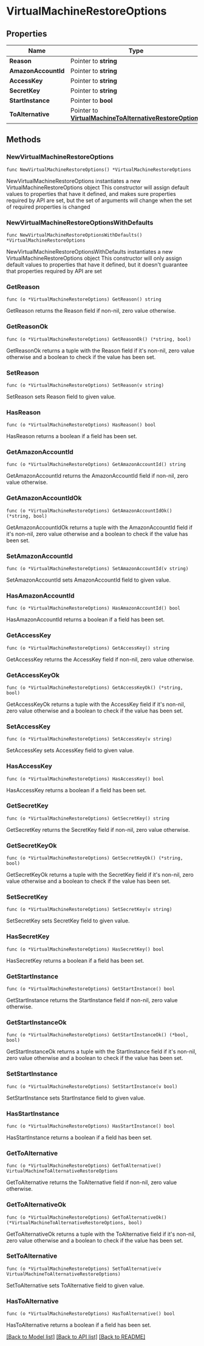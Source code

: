 # VirtualMachineRestoreOptions

## Properties

Name | Type | Description | Notes
------------ | ------------- | ------------- | -------------
**Reason** | Pointer to **string** |  | [optional] 
**AmazonAccountId** | Pointer to **string** |  | [optional] 
**AccessKey** | Pointer to **string** |  | [optional] 
**SecretKey** | Pointer to **string** |  | [optional] 
**StartInstance** | Pointer to **bool** |  | [optional] 
**ToAlternative** | Pointer to [**VirtualMachineToAlternativeRestoreOptions**](VirtualMachineToAlternativeRestoreOptions.md) |  | [optional] 

## Methods

### NewVirtualMachineRestoreOptions

`func NewVirtualMachineRestoreOptions() *VirtualMachineRestoreOptions`

NewVirtualMachineRestoreOptions instantiates a new VirtualMachineRestoreOptions object
This constructor will assign default values to properties that have it defined,
and makes sure properties required by API are set, but the set of arguments
will change when the set of required properties is changed

### NewVirtualMachineRestoreOptionsWithDefaults

`func NewVirtualMachineRestoreOptionsWithDefaults() *VirtualMachineRestoreOptions`

NewVirtualMachineRestoreOptionsWithDefaults instantiates a new VirtualMachineRestoreOptions object
This constructor will only assign default values to properties that have it defined,
but it doesn't guarantee that properties required by API are set

### GetReason

`func (o *VirtualMachineRestoreOptions) GetReason() string`

GetReason returns the Reason field if non-nil, zero value otherwise.

### GetReasonOk

`func (o *VirtualMachineRestoreOptions) GetReasonOk() (*string, bool)`

GetReasonOk returns a tuple with the Reason field if it's non-nil, zero value otherwise
and a boolean to check if the value has been set.

### SetReason

`func (o *VirtualMachineRestoreOptions) SetReason(v string)`

SetReason sets Reason field to given value.

### HasReason

`func (o *VirtualMachineRestoreOptions) HasReason() bool`

HasReason returns a boolean if a field has been set.

### GetAmazonAccountId

`func (o *VirtualMachineRestoreOptions) GetAmazonAccountId() string`

GetAmazonAccountId returns the AmazonAccountId field if non-nil, zero value otherwise.

### GetAmazonAccountIdOk

`func (o *VirtualMachineRestoreOptions) GetAmazonAccountIdOk() (*string, bool)`

GetAmazonAccountIdOk returns a tuple with the AmazonAccountId field if it's non-nil, zero value otherwise
and a boolean to check if the value has been set.

### SetAmazonAccountId

`func (o *VirtualMachineRestoreOptions) SetAmazonAccountId(v string)`

SetAmazonAccountId sets AmazonAccountId field to given value.

### HasAmazonAccountId

`func (o *VirtualMachineRestoreOptions) HasAmazonAccountId() bool`

HasAmazonAccountId returns a boolean if a field has been set.

### GetAccessKey

`func (o *VirtualMachineRestoreOptions) GetAccessKey() string`

GetAccessKey returns the AccessKey field if non-nil, zero value otherwise.

### GetAccessKeyOk

`func (o *VirtualMachineRestoreOptions) GetAccessKeyOk() (*string, bool)`

GetAccessKeyOk returns a tuple with the AccessKey field if it's non-nil, zero value otherwise
and a boolean to check if the value has been set.

### SetAccessKey

`func (o *VirtualMachineRestoreOptions) SetAccessKey(v string)`

SetAccessKey sets AccessKey field to given value.

### HasAccessKey

`func (o *VirtualMachineRestoreOptions) HasAccessKey() bool`

HasAccessKey returns a boolean if a field has been set.

### GetSecretKey

`func (o *VirtualMachineRestoreOptions) GetSecretKey() string`

GetSecretKey returns the SecretKey field if non-nil, zero value otherwise.

### GetSecretKeyOk

`func (o *VirtualMachineRestoreOptions) GetSecretKeyOk() (*string, bool)`

GetSecretKeyOk returns a tuple with the SecretKey field if it's non-nil, zero value otherwise
and a boolean to check if the value has been set.

### SetSecretKey

`func (o *VirtualMachineRestoreOptions) SetSecretKey(v string)`

SetSecretKey sets SecretKey field to given value.

### HasSecretKey

`func (o *VirtualMachineRestoreOptions) HasSecretKey() bool`

HasSecretKey returns a boolean if a field has been set.

### GetStartInstance

`func (o *VirtualMachineRestoreOptions) GetStartInstance() bool`

GetStartInstance returns the StartInstance field if non-nil, zero value otherwise.

### GetStartInstanceOk

`func (o *VirtualMachineRestoreOptions) GetStartInstanceOk() (*bool, bool)`

GetStartInstanceOk returns a tuple with the StartInstance field if it's non-nil, zero value otherwise
and a boolean to check if the value has been set.

### SetStartInstance

`func (o *VirtualMachineRestoreOptions) SetStartInstance(v bool)`

SetStartInstance sets StartInstance field to given value.

### HasStartInstance

`func (o *VirtualMachineRestoreOptions) HasStartInstance() bool`

HasStartInstance returns a boolean if a field has been set.

### GetToAlternative

`func (o *VirtualMachineRestoreOptions) GetToAlternative() VirtualMachineToAlternativeRestoreOptions`

GetToAlternative returns the ToAlternative field if non-nil, zero value otherwise.

### GetToAlternativeOk

`func (o *VirtualMachineRestoreOptions) GetToAlternativeOk() (*VirtualMachineToAlternativeRestoreOptions, bool)`

GetToAlternativeOk returns a tuple with the ToAlternative field if it's non-nil, zero value otherwise
and a boolean to check if the value has been set.

### SetToAlternative

`func (o *VirtualMachineRestoreOptions) SetToAlternative(v VirtualMachineToAlternativeRestoreOptions)`

SetToAlternative sets ToAlternative field to given value.

### HasToAlternative

`func (o *VirtualMachineRestoreOptions) HasToAlternative() bool`

HasToAlternative returns a boolean if a field has been set.


[[Back to Model list]](../README.md#documentation-for-models) [[Back to API list]](../README.md#documentation-for-api-endpoints) [[Back to README]](../README.md)


